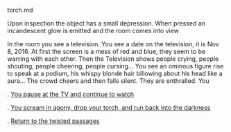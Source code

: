 torch.md

Upon inspection the object has a small depression.
When pressed an incandescent glow is emitted and the room comes into view

In the room you see a television. You see a date on the television, it is Nov 8, 2016. At first the screen is a mess of red and blue, they seem to be warring with each other. Then the Television shows people crying, people shouting, people cheering, people cursing... You see an ominous figure rise to speak at a podium, his whispy blonde hair billowing about his head like a aura... The crowd cheers and then falls silent. They are enthralled. You

.  [You pause at the TV and continue to watch](../torch/AlphaOmega.md)

.  [You scream in agony, drop your torch, and run back into the darkness](../torch/death.md)

.  [Return to the twisted passages](../zork/zork.md)
